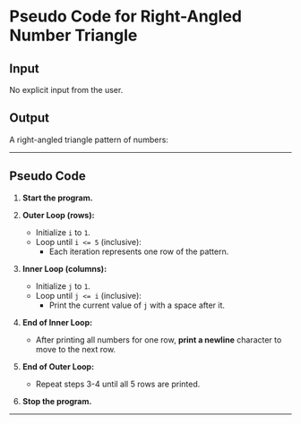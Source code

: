 # **Pseudo Code for Right-Angled Number Triangle**

## **Input**
No explicit input from the user.

## **Output**
A right-angled triangle pattern of numbers:


---

## **Pseudo Code**

1. **Start the program.**

2. **Outer Loop (rows):**
   - Initialize `i` to `1`.
   - Loop until `i <= 5` (inclusive):
     - Each iteration represents one row of the pattern.

3. **Inner Loop (columns):**
   - Initialize `j` to `1`.
   - Loop until `j <= i` (inclusive):
     - Print the current value of `j` with a space after it.
4. **End of Inner Loop:**
   - After printing all numbers for one row, **print a newline** character to move to the next row.

5. **End of Outer Loop:**
   - Repeat steps 3-4 until all 5 rows are printed.

6. **Stop the program.**

---



